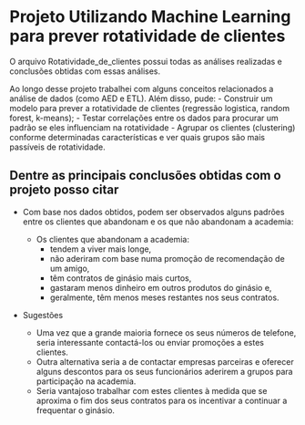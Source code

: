 # Projeto Utilizando Machine Learning para prever rotatividade de clientes

O arquivo Rotatividade_de_clientes possui todas as análises realizadas e conclusões obtidas com essas análises.

Ao longo desse projeto trabalhei com alguns conceitos relacionados a análise de dados (como AED e ETL). Além disso, pude:
    - Construir um modelo para prever a rotatividade de clientes (regressão logistica, random forest, k-means);
    - Testar correlações entre os dados para procurar um padrão se eles influenciam na rotatividade
    - Agrupar os clientes (clustering) conforme determinadas características e ver quais grupos são mais passíveis de rotatividade.


## Dentre as principais conclusões obtidas com o projeto posso citar

- Com base nos dados obtidos, podem ser observados alguns padrões entre os clientes que abandonam e os que não abandonam a academia:
    - Os clientes que abandonam a academia:
        - tendem a viver mais longe, 
        - não aderiram com base numa promoção de recomendação de um amigo, 
        - têm contratos de ginásio mais curtos, 
        - gastaram menos dinheiro em outros produtos do ginásio e, 
        - geralmente, têm menos meses restantes nos seus contratos.

- Sugestões
    - Uma vez que a grande maioria fornece os seus números de telefone, seria interessante contactá-los ou enviar promoções a estes clientes.
    - Outra alternativa seria a de contactar empresas parceiras e oferecer alguns descontos para os seus funcionários aderirem a grupos para participação na academia.
    - Seria vantajoso trabalhar com estes clientes à medida que se aproxima o fim dos seus contratos para os incentivar a continuar a frequentar o ginásio.